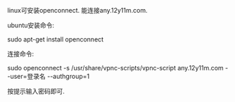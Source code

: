 linux可安装openconnect. 能连接any.12y11m.com.

ubuntu安装命令:

sudo apt-get install openconnect

连接命令:

sudo openconnect -s /usr/share/vpnc-scripts/vpnc-script any.12y11m.com --user=登录名 --authgroup=1

按提示输入密码即可.
